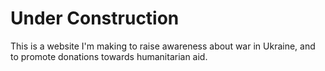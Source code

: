# Under Construction

This is a website I'm making to raise awareness about war in Ukraine, and to promote donations towards humanitarian aid.

